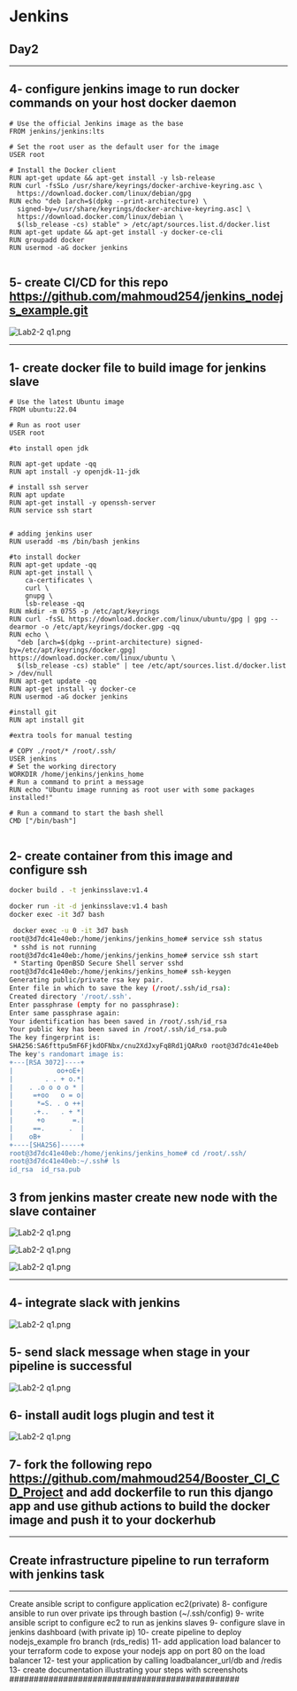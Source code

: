# Jenkins

## Day2

---

## 4- configure jenkins image to run docker commands on your host docker daemon

```docker
# Use the official Jenkins image as the base
FROM jenkins/jenkins:lts

# Set the root user as the default user for the image
USER root

# Install the Docker client
RUN apt-get update && apt-get install -y lsb-release
RUN curl -fsSLo /usr/share/keyrings/docker-archive-keyring.asc \
  https://download.docker.com/linux/debian/gpg
RUN echo "deb [arch=$(dpkg --print-architecture) \
  signed-by=/usr/share/keyrings/docker-archive-keyring.asc] \
  https://download.docker.com/linux/debian \
  $(lsb_release -cs) stable" > /etc/apt/sources.list.d/docker.list
RUN apt-get update && apt-get install -y docker-ce-cli
RUN groupadd docker
RUN usermod -aG docker jenkins


```

## 5- create CI/CD for this repo <https://github.com/mahmoud254/jenkins_nodejs_example.git>

![Lab2-2 q1.png](./screenshots/lab2-q2.png "Lab2-2 q1.png")

---

## 1- create docker file to build image for jenkins slave

```DOCKER
# Use the latest Ubuntu image
FROM ubuntu:22.04

# Run as root user
USER root

#to install open jdk

RUN apt-get update -qq
RUN apt install -y openjdk-11-jdk

# install ssh server 
RUN apt update
RUN apt-get install -y openssh-server
RUN service ssh start


# adding jenkins user
RUN useradd -ms /bin/bash jenkins

#to install docker
RUN apt-get update -qq
RUN apt-get install \ 
    ca-certificates \
    curl \
    gnupg \
    lsb-release -qq
RUN mkdir -m 0755 -p /etc/apt/keyrings
RUN curl -fsSL https://download.docker.com/linux/ubuntu/gpg | gpg --dearmor -o /etc/apt/keyrings/docker.gpg -qq
RUN echo \
  "deb [arch=$(dpkg --print-architecture) signed-by=/etc/apt/keyrings/docker.gpg] https://download.docker.com/linux/ubuntu \
  $(lsb_release -cs) stable" | tee /etc/apt/sources.list.d/docker.list > /dev/null
RUN apt-get update -qq
RUN apt-get install -y docker-ce 
RUN usermod -aG docker jenkins 

#install git
RUN apt install git

#extra tools for manual testing

# COPY ./root/* /root/.ssh/
USER jenkins
# Set the working directory
WORKDIR /home/jenkins/jenkins_home
# Run a command to print a message
RUN echo "Ubuntu image running as root user with some packages installed!"

# Run a command to start the bash shell
CMD ["/bin/bash"]


```

## 2- create container from this image and configure ssh

```bash
docker build . -t jenkinsslave:v1.4
```

```bash
docker run -it -d jenkinsslave:v1.4 bash
docker exec -it 3d7 bash
```

```bash
 docker exec -u 0 -it 3d7 bash
root@3d7dc41e40eb:/home/jenkins/jenkins_home# service ssh status
 * sshd is not running
root@3d7dc41e40eb:/home/jenkins/jenkins_home# service ssh start
 * Starting OpenBSD Secure Shell server sshd                                                                                                               [ OK ] 
root@3d7dc41e40eb:/home/jenkins/jenkins_home# ssh-keygen  
Generating public/private rsa key pair.
Enter file in which to save the key (/root/.ssh/id_rsa): 
Created directory '/root/.ssh'.
Enter passphrase (empty for no passphrase): 
Enter same passphrase again: 
Your identification has been saved in /root/.ssh/id_rsa
Your public key has been saved in /root/.ssh/id_rsa.pub
The key fingerprint is:
SHA256:SA6fttpu5mF6FjkdOFNbx/cnu2XdJxyFq8Rd1jQARx0 root@3d7dc41e40eb
The key's randomart image is:
+---[RSA 3072]----+
|           oo+oE+|
|        . . + o.*|
|    . .o o o o * |
|     =+oo   o = o|
|      *=S. . o ++|
|     .+..   . + *|
|      +o       =.|
|     ==.      .  |
|    oB+          |
+----[SHA256]-----+
root@3d7dc41e40eb:/home/jenkins/jenkins_home# cd /root/.ssh/
root@3d7dc41e40eb:~/.ssh# ls
id_rsa  id_rsa.pub

```

## 3 from jenkins master create new node with the slave container

![Lab2-2 q1.png](./screenshots/lab2-q3.png "Lab2-2 q1.png")

![Lab2-2 q1.png](./screenshots/lab2-q3-1.png "Lab2-2 q1.png")

![Lab2-2 q1.png](./screenshots/lab2-q3-2.png "Lab2-2 q1.png")

---

## 4- integrate slack with jenkins

![Lab2-2 q1.png](./screenshots/lab2-q4.png "Lab2-2 q1.png")

## 5- send slack message when stage in your pipeline is successful

![Lab2-2 q1.png](./screenshots/lab2-q5.png "Lab2-2 q1.png")

## 6- install audit logs plugin and test it

![Lab2-2 q1.png](./screenshots/lab2-q6.png "Lab2-2 q1.png")

## 7- fork the following repo <https://github.com/mahmoud254/Booster_CI_CD_Project> and add dockerfile to run this django app and use github actions to build the docker image and push it to your dockerhub

---

## Create infrastructure pipeline to run terraform with jenkins task

---

Create ansible script to configure application ec2(private)
8- configure ansible to run over private ips through bastion (~/.ssh/config)
9- write ansible script to configure ec2 to run as jenkins slaves
9- configure slave in jenkins dashboard (with private ip)
10- create pipeline to deploy nodejs_example fro branch (rds_redis)
11- add application load balancer to your terraform code to expose your nodejs app on port 80
on the load balancer
12- test your application by calling loadbalancer_url/db and /redis
13- create documentation illustrating your steps with screenshots
###############################################

<!-- sudo apt-get -y install default-jdk
java -version -->
